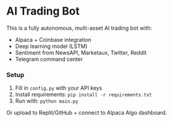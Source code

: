 # AI Trading Bot

This is a fully autonomous, multi-asset AI trading bot with:
- Alpaca + Coinbase integration
- Deep learning model (LSTM)
- Sentiment from NewsAPI, Marketaux, Twitter, Reddit
- Telegram command center

### Setup
1. Fill in `config.py` with your API keys
2. Install requirements: `pip install -r requirements.txt`
3. Run with: `python main.py`

Or upload to Replit/GitHub + connect to Alpaca Algo dashboard.